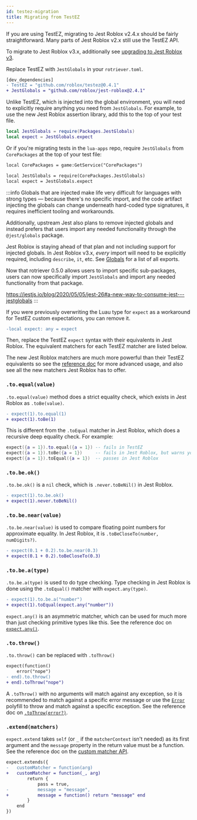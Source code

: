 ```yaml
---
id: testez-migration
title: Migrating from TestEZ
---
```


If you are using TestEZ, migrating to Jest Roblox v2.4.x should be fairly straightforward. Many parts of Jest Roblox v2.x still use the TestEZ API.

To migrate to Jest Roblox v3.x, additionally see [upgrading to Jest Roblox v3](upgrading-to-jest3).

Replace TestEZ with `JestGlobals` in your `rotriever.toml`.
```diff title="rotriever.toml"
[dev_dependencies]
- TestEZ = "github.com/roblox/testez@0.4.1"
+ JestGlobals = "github.com/roblox/jest-roblox@2.4.1"
```

Unlike TestEZ, which is injected into the global environment, you will need to explicitly require anything you need from `JestGlobals`. For example, to use the new Jest Roblox assertion library, add this to the top of your test file.
```lua
local JestGlobals = require(Packages.JestGlobals)
local expect = JestGlobals.expect
```

Or if you're migrating tests in the `lua-apps` repo, require `JestGlobals` from `CorePackages` at the top of your test file:
```diff
local CorePackages = game:GetService("CorePackages")

local JestGlobals = require(CorePackages.JestGlobals)
local expect = JestGlobals.expect
```

:::info
Globals that are injected make life very difficult for languages with strong types — because there's no specific import, and the code artifact injecting the globals can change underneath hard-coded type signatures, it requires inefficient tooling and workarounds.

Additionally, upstream Jest also plans to remove injected globals and instead prefers that users import any needed functionality through the `@jest/globals` package.

Jest Roblox is staying ahead of that plan and not including support for injected globals. In Jest Roblox v3.x, _every_ import will need to be explicitly required, including `describe`, `it`, etc. See [Globals](api) for a list of all exports.

Now that rotriever 0.5.0 allows users to import specific sub-packages, users can now specifically import `JestGlobals` and import any needed functionality from that package.

https://jestjs.io/blog/2020/05/05/jest-26#a-new-way-to-consume-jest---jestglobals
:::


If you were previously overwriting the Luau type for `expect` as a workaround for TestEZ custom expectations, you can remove it.
```diff
-local expect: any = expect
```

Then, replace the TestEZ `expect` syntax with their equivalents in Jest Roblox. The equivalent matchers for each TestEZ matcher are listed below.

The new Jest Roblox matchers are much more powerful than their TestEZ equivalents so see the [reference doc](expect) for more advanced usage, and also see all the new matchers Jest Roblox has to offer.

### `.to.equal(value)`

`.to.equal(value)` method does a strict equality check, which exists in Jest Roblox as `.toBe(value)`.
```diff
- expect(1).to.equal(1)
+ expect(1).toBe(1)
```

This is different from the `.toEqual` matcher in Jest Roblox, which does a recursive deep equality check. For example:
```lua
expect({a = 1}).to.equal({a = 1}) -- fails in TestEZ
expect({a = 1}).toBe({a = 1})     -- fails in Jest Roblox, but warns you
expect({a = 1}).toEqual({a = 1})  -- passes in Jest Roblox
```

### `.to.be.ok()`

`.to.be.ok()` is a `nil` check, which is `.never.toBeNil()` in Jest Roblox.
```diff
- expect(1).to.be.ok()
+ expect(1).never.toBeNil()
```

### `.to.be.near(value)`
`.to.be.near(value)` is used to compare floating point numbers for approximate equality. In Jest Roblox, it is `.toBeCloseTo(number, numDigits?)`.
```diff
- expect(0.1 + 0.2).to.be.near(0.3)
+ expect(0.1 + 0.2).toBeCloseTo(0.3)
```

### `.to.be.a(type)`
`.to.be.a(type)` is used to do type checking. Type checking in Jest Roblox is done using the `.toEqual()` matcher with `expect.any(type)`.
```diff
- expect(1).to.be.a("number")
+ expect(1).toEqual(expect.any("number"))
```

`expect.any()` is an asymmetric matcher, which can be used for much more than just checking primitive types like this. See the reference doc on [`expect.any()`](expect#expectanytypename--prototype).

### `.to.throw()`
`.to.throw()` can be replaced with `.toThrow()`
```diff
expect(function()
	error("nope")
- end).to.throw()
+ end).toThrow("nope")
```

A `.toThrow()` with no arguments will match against any exception, so it is recommended to match against a specific error message or use the [`Error`](expect#error) polyfill to throw and match against a specific exception. See the reference doc on [`.toThrow(error?)`](expect#tothrowerror).

### `.extend(matchers)`
`expect.extend` takes `self` (or `_` if the `matcherContext` isn't needed) as its first argument and the `message` property in the return value must be a function. See the reference doc on the [custom matcher API](expect#custom-matchers-api).
```diff
expect.extends({
-	customMatcher = function(arg)
+	customMatcher = function(_, arg)
		return {
			pass = true,
-			message = "message",
+			message = function() return "message" end
		}
	end
})
```